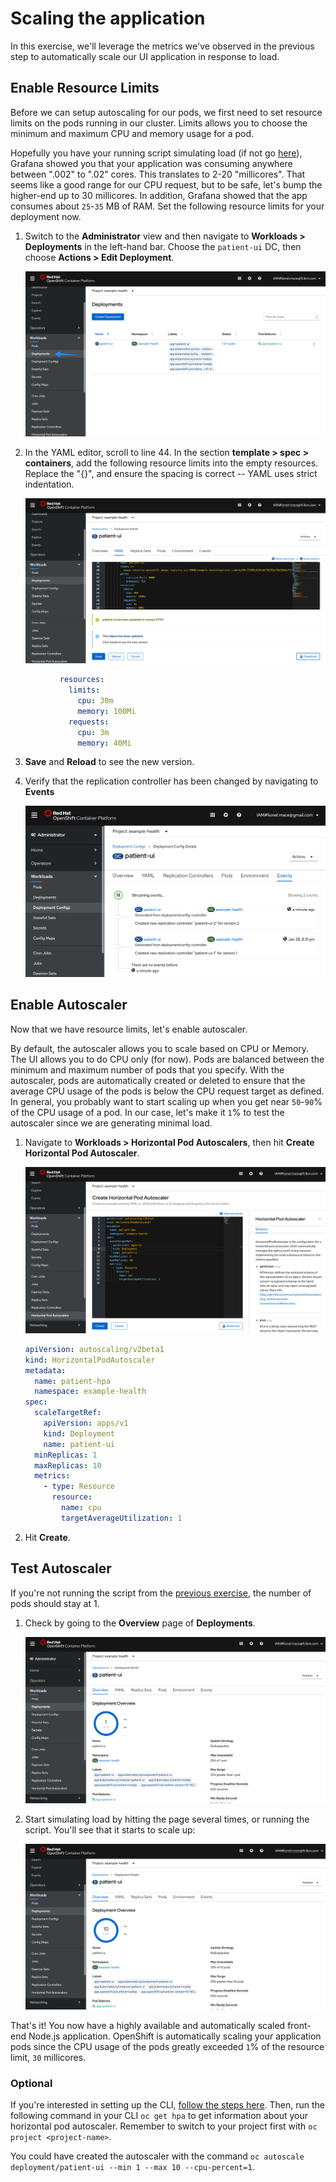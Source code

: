 # Scaling the application

In this exercise, we'll leverage the metrics we've observed in the previous step to automatically scale our UI application in response to load.

## Enable Resource Limits

Before we can setup autoscaling for our pods, we first need to set resource limits on the pods running in our cluster. Limits allows you to choose the minimum and maximum CPU and memory usage for a pod.

Hopefully you have your running script simulating load \(if not go [here](exercise-2.md#simulate-load-on-the-application)\), Grafana showed you that your application was consuming anywhere between ".002" to ".02" cores. This translates to 2-20 "millicores". That seems like a good range for our CPU request, but to be safe, let's bump the higher-end up to 30 millicores. In addition, Grafana showed that the app consumes about `25`-`35` MB of RAM. Set the following resource limits for your deployment now.

1. Switch to the **Administrator** view and then navigate to **Workloads > Deployments** in the left-hand bar. Choose the `patient-ui` DC, then choose **Actions > Edit Deployment**.

    ![](../assets/ocp-deployments.png)

2. In the YAML editor, scroll to line 44. In the section **template > spec > containers**, add the following resource limits into the empty resources. Replace the "{}", and ensure the spacing is correct -- YAML uses strict indentation.

    ![](../assets/ocp-limits-yaml.png)

  ```yaml
             resources:
               limits:
                 cpu: 30m
                 memory: 100Mi
               requests:
                 cpu: 3m
                 memory: 40Mi
  ```

3. **Save** and **Reload** to see the new version.

4. Verify that the replication controller has been changed by navigating to **Events**

    ![Resource Limits](../assets/ocp-dc-events.png)

## Enable Autoscaler

Now that we have resource limits, let's enable autoscaler.

By default, the autoscaler allows you to scale based on CPU or Memory. The UI allows you to do CPU only \(for now\). Pods are balanced between the minimum and maximum number of pods that you specify. With the autoscaler, pods are automatically created or deleted to ensure that the average CPU usage of the pods is below the CPU request target as defined. In general, you probably want to start scaling up when you get near `50`-`90`% of the CPU usage of a pod. In our case, let's make it `1`% to test the autoscaler since we are generating minimal load.

1. Navigate to **Workloads > Horizontal Pod Autoscalers**, then hit **Create Horizontal Pod Autoscaler**.

    ![HPA](../assets/ocp-hpa.png)

    ```yaml
    apiVersion: autoscaling/v2beta1
    kind: HorizontalPodAutoscaler
    metadata:
      name: patient-hpa
      namespace: example-health
    spec:
      scaleTargetRef:
        apiVersion: apps/v1
        kind: Deployment
        name: patient-ui
      minReplicas: 1
      maxReplicas: 10
      metrics:
        - type: Resource
          resource:
            name: cpu
            targetAverageUtilization: 1
    ```

2. Hit **Create**.

## Test Autoscaler

If you're not running the script from the [previous exercise](exercise-2.md#simulate-load-on-the-application), the number of pods should stay at 1.

1. Check by going to the **Overview** page of **Deployments**.

    ![Scaled to 1 pod](../assets/ocp-hpa-before.png)

2. Start simulating load by hitting the page several times, or running the script. You'll see that it starts to scale up:

   ![Scaled to 4/10 pods](../assets/ocp-hpa-after.png)

That's it! You now have a highly available and automatically scaled front-end Node.js application. OpenShift is automatically scaling your application pods since the CPU usage of the pods greatly exceeded `1`% of the resource limit, `30` millicores.

### Optional

If you're interested in setting up the CLI, [follow the steps here](../getting-started/setup_cli.md). Then, run the following command in your CLI `oc get hpa` to get information about your horizontal pod autoscaler. Remember to switch to your project first with `oc project <project-name>`.

You could have created the autoscaler with the command `oc autoscale deployment/patient-ui --min 1 --max 10 --cpu-percent=1`.

